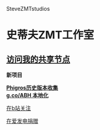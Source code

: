 SteveZMTstudios


# 史蒂夫ZMT工作室

[访问我的共享节点](http://stevezmtstudios.github.io/sharepoint)
-----

**新项目** <br>

[**Phigros历史版本收集**](https://stevezmtstudios.github.io/Phigros-history/)<br>
[**g.co/ABH 本地化**](https://si1vr.github.io/ABH)

[在b站关注](space.bilibili.com/474130186)

[在爱发电捐赠](afdian.net/@stevezmtstudios)
